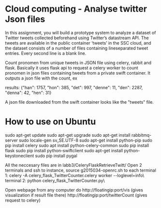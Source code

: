 # Cloud computing - Analyse twitter Json files
In this assignment, you will build a prototype system to analyze a dataset of Twitter tweets collected beforehand using Twitter’s datastream API. The tweets are available in the public container ‘tweets’ in the SSC cloud, and the dataset consists of a number of files containing lineseparated tweet entries. Every second line is a blank line.

Count pronomen from unique tweets in JSON file using celery, rabbit and flask. Basically it uses flask api to request a celery worker to count pronomen in json files containing tweets from a private swift container. It outputs a json file with the count, ex

results:
{"han": 1757, "hon": 385, "det": 997, "denne": 11, "den": 2287, "denna": 42, "hen": 31}

A json file downloaded from the swift container looks like the "tweets" file.

# How to use on Ubuntu
sudo apt-get update
sudo apt-get upgrade
sudo apt-get install rabbitmq-server
sudo locale-gen sv_SE.UTF-8
sudo apt-get install python-pip
sudo pip install celery
sudo apt install python-celery-common
sudo pip install flask 
sudo pip install python-swiftclient
sudo apt-get install python-keystoneclient
sudo pip install pygal

All the neccesary files are in labb3/CeleryFlaskRetrieveTwitt/
Open 2 terminals and ssh to instance, source g2015034-openrc.sh to each
terminal 1: celery -A celery_flask_TwitterCounter.celery worker --loglevel=info\\
terminal 2: python celery_flask_TwitterCounter.py\\

Open webpage from any computer do 
http://floatingip:port/vis 		       (gives visualization if result file there)
http://floatingip:port/twitterCount  (gives request to celery)
